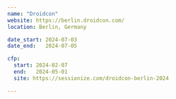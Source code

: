 ```yaml
---
name: "Droidcon"
website: https://berlin.droidcon.com/
location: Berlin, Germany

date_start: 2024-07-03
date_end:   2024-07-05

cfp:
  start: 2024-02-07
  end:   2024-05-01
  site: https://sessionize.com/droidcon-berlin-2024

---
```

